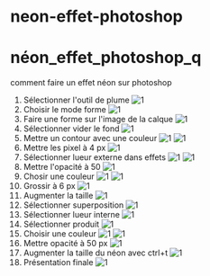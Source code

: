 # neon-effet-photoshop
# néon_effet_photoshop_q
comment faire un effet néon sur photoshop

1. Sélectionner l'outil de plume
![1](media/capture1.PNG)
2. Choisir le mode forme
![1](media/capture2.PNG)
3. Faire une forme sur l'image de la calque
![1](media/capture3.PNG)
4. Sélectionner vider le fond
![1](media/capture4.PNG)
5. Mettre un contour avec une couleur
![1](media/capture5.PNG)
![1](media/capture5.5.PNG)
6. Mettre les pixel à 4 px
![1](media/capture6.PNG)
7. Sélectionner lueur externe dans effets
![1](media/capture7.PNG)
![1](media/capture7.5.PNG)
8. Mettre l'opacité à 50
![1](media/capture8.PNG)
9. Chosir une couleur
![1](media/capture9.PNG)
![1](media/capture9.5.PNG)
10. Grossir à 6 px
![1](media/capture10.PNG)
11. Augmenter la taille
![1](media/capture11.PNG)
12. Sélectionner superposition
![1](media/capture12.PNG)
13. Sélectionner lueur interne
![1](media/capture13.PNG)
14. Sélectionner produit
![1](media/capture14.PNG)
15. Choisir une couleur
![1](media/capture15.PNG)
![1](media/capture16.PNG)
16. Mettre opacité à 50 px
![1](media/capture17.PNG)
17. Augmenter la taille du néon avec ctrl+t
![1](media/capture18.PNG)
18. Présentation finale
![1](media/cc.JPG)
